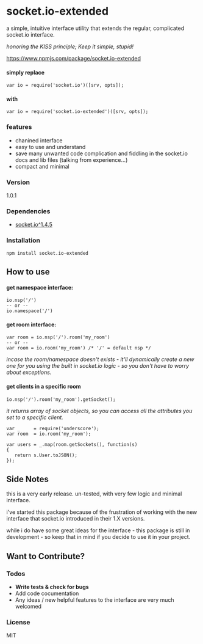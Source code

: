 # socket.io-extended

a simple, intuitive interface utility that extends the regular, complicated socket.io interface.

*honoring the KISS principle; Keep it simple, stupid!*

https://www.npmjs.com/package/socket.io-extended

#### simply replace

    var io = require('socket.io')([srv, opts]);

#### with

    var io = require('socket.io-extended')([srv, opts]);

### features

  - chanined interface
  - easy to use and understand
  - save many unwanted code complication and fiddling in the socket.io docs and lib files (talking from experience...)
  - compact and minimal


### Version

1.0.1

### Dependencies
* [socket.io^1.4.5](https://www.npmjs.com/package/socket.io)

### Installation

    npm install socket.io-extended

## How to use

#### get namespace interface:
```
io.nsp('/')
-- or --
io.namespace('/')
```

#### get room interface:
```
var room = io.nsp('/').room('my_room')
-- or --
var room = io.room('my_room') /* '/' = default nsp */
```
*incase the room/namespace doesn't exists - it'll dynamically create a new one for you using the built in socket.io logic - so you don't have to worry about exceptions.*

#### get clients in a specific room
```
io.nsp('/').room('my_room').getSocket();
```

*it returns array of socket objects, so you can access all the attributes you set to a specific client.*

```
var _     = require('underscore');
var room  = io.room('my_room');

var users = _.map(room.getSockets(), function(s)
{
   return s.User.toJSON();
});
```

Side Notes
---
this is a very early release. un-tested, with very few logic and minimal interface.

i've started this package because of the frustration of working with the new interface that socket.io introduced in their 1.X versions.

while i do have some great ideas for the interface - this package is still in development - so keep that in mind if you decide to use it in your project.

Want to Contribute?
----
### Todos

 - **Write tests & check for bugs**
 - Add code cocumentation
 - Any ideas / new helpful features to the interface are very much welcomed

### License
MIT